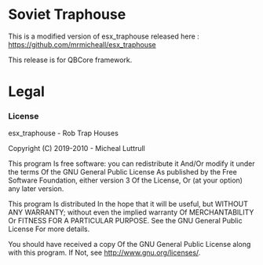 # Soviet Traphouse
 This is a modified version of esx_traphouse released here : https://github.com/mrmicheall/esx_traphouse


This release is for QBCore framework. 


# Legal
### License
esx_traphouse - Rob Trap Houses

Copyright (C) 2019-2010 - Micheal Luttrull

This program Is free software: you can redistribute it And/Or modify it under the terms Of the GNU General Public License As published by the Free Software Foundation, either version 3 Of the License, Or (at your option) any later version.

This program Is distributed In the hope that it will be useful, but WITHOUT ANY WARRANTY; without even the implied warranty Of MERCHANTABILITY Or FITNESS FOR A PARTICULAR PURPOSE. See the GNU General Public License For more details.

You should have received a copy Of the GNU General Public License along with this program. If Not, see http://www.gnu.org/licenses/.

